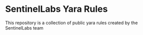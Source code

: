 # SentinelLabs Yara Rules

This repository is a collection of public yara rules created by the SentinelLabs team
